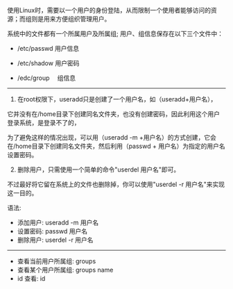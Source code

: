 
使用Linux时，需要以一个用户的身份登陆，从而限制一个使用者能够访问的资源；而组则是用来方便组织管理用户。

系统中的文件都有一个所属用户及所属组; 用户、组信息保存在以下三个文件中：

- /etc/passwd   用户信息

- /etc/shadow  用户密码

- /edc/group 　组信息


---------------------

1. 在root权限下，useradd只是创建了一个用户名，如（useradd+用户名），

它并没有在/home目录下创建同名文件夹，也没有创建密码，因此利用这个用户登录系统，是登录不了的，

为了避免这样的情况出现，可以用（useradd -m +用户名）的方式创建，它会在/home目录下创建同名文件夹，然后利用（passwd + 用户名）为指定的用户名设置密码。

2. 删除用户，只需使用一个简单的命令"userdel 用户名"即可。

不过最好将它留在系统上的文件也删除掉，你可以使用"userdel -r 用户名"来实现这一目的。

语法:

- 添加用户: useradd -m 用户名
- 设置密码: passwd 用户名
- 删除用户: userdel -r 用户名



-----------------------

- 查看当前用户所属组: groups
- 查看某个用户所属组: groups name
- id 查看: id
